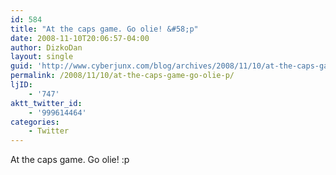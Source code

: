 ```yaml
---
id: 584
title: "At the caps game. Go olie! &#58;p"
date: 2008-11-10T20:06:57-04:00
author: DizkoDan
layout: single
guid: 'http://www.cyberjunx.com/blog/archives/2008/11/10/at-the-caps-game-go-olie-p/'
permalink: /2008/11/10/at-the-caps-game-go-olie-p/
ljID:
    - '747'
aktt_twitter_id:
    - '999614464'
categories:
    - Twitter
---
```


At the caps game. Go olie! :p